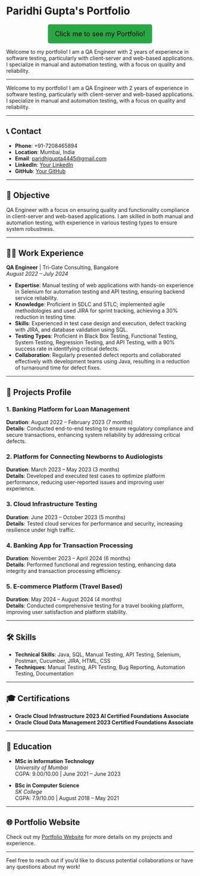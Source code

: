 # Paridhi Gupta's Portfolio

<a href="https://paridhi-gupta-17.github.io/paridhi.io/" style="text-decoration: none;">
    <div style="background-color: #28a745; color: black; padding: 15px; text-align: center; font-size: 18px; border-radius: 5px; width: 250px; margin: auto;">
        Click me to see my Portfolio!
    </div>
</a>  

Welcome to my portfolio! I am a QA Engineer with 2 years of experience in software testing, particularly with client-server and web-based applications. I specialize in manual and automation testing, with a focus on quality and reliability.


---



Welcome to my portfolio! I am a QA Engineer with 2 years of experience in software testing, particularly with client-server and web-based applications. I specialize in manual and automation testing, with a focus on quality and reliability.


---

## 📞 Contact
- **Phone**: +91-7208465894
- **Location**: Mumbai, India
- **Email**: [paridhigupta4445@gmail.com](mailto:paridhigupta4445@gmail.com)
- **LinkedIn**: [Your LinkedIn](https://linkedin.com/in/your-profile)
- **GitHub**: [Your GitHub](https://github.com/your-username)

---

## 🎯 Objective
QA Engineer with a focus on ensuring quality and functionality compliance in client-server and web-based applications. I am skilled in both manual and automation testing, with experience in various testing types to ensure system robustness.

---

## 🧑‍💼 Work Experience
**QA Engineer** | Tri-Gate Consulting, Bangalore  
_August 2022 – July 2024_

- **Expertise**: Manual testing of web applications with hands-on experience in Selenium for automation testing and API testing, ensuring backend service reliability.
- **Knowledge**: Proficient in SDLC and STLC; implemented agile methodologies and used JIRA for sprint tracking, achieving a 30% reduction in testing time.
- **Skills**: Experienced in test case design and execution, defect tracking with JIRA, and database validation using SQL.
- **Testing Types**: Proficient in Black Box Testing, Functional Testing, System Testing, Regression Testing, and API Testing, with a 90% success rate in identifying critical defects.
- **Collaboration**: Regularly presented defect reports and collaborated effectively with development teams using Java, resulting in a reduction of turnaround time for defect fixes.

---

## 📂 Projects Profile

### 1. Banking Platform for Loan Management
**Duration**: August 2022 – February 2023 (7 months)  
**Details**: Conducted end-to-end testing to ensure regulatory compliance and secure transactions, enhancing system reliability by addressing critical defects.

### 2. Platform for Connecting Newborns to Audiologists
**Duration**: March 2023 – May 2023 (3 months)  
**Details**: Developed and executed test cases to optimize platform performance, reducing user-reported issues and improving user experience.

### 3. Cloud Infrastructure Testing
**Duration**: June 2023 – October 2023 (5 months)  
**Details**: Tested cloud services for performance and security, increasing resilience under high traffic.

### 4. Banking App for Transaction Processing
**Duration**: November 2023 – April 2024 (6 months)  
**Details**: Performed functional and regression testing, enhancing data integrity and transaction processing efficiency.

### 5. E-commerce Platform (Travel Based)
**Duration**: May 2024 – August 2024 (4 months)  
**Details**: Conducted comprehensive testing for a travel booking platform, improving user satisfaction and platform stability.

---

## 🛠️ Skills

- **Technical Skills**: Java, SQL, Manual Testing, API Testing, Selenium, Postman, Cucumber, JIRA, HTML, CSS
- **Techniques**: Manual Testing, API Testing, Bug Reporting, Automation Testing, Documentation

---

## 🎓 Certifications

- **Oracle Cloud Infrastructure 2023 AI Certified Foundations Associate**
- **Oracle Cloud Data Management 2023 Certified Foundations Associate**

---

## 📘 Education

- **MSc in Information Technology**  
  _University of Mumbai_  
  CGPA: 9.00/10.00 | June 2021 – June 2023

- **BSc in Computer Science**  
  _SK College_  
  CGPA: 7.9/10.00 | August 2018 – May 2021

---

## 🌐 Portfolio Website
Check out my [Portfolio Website](https://paridhi-gupta-17.github.io/paridhi.io/) for more details on my projects and experience.

---

Feel free to reach out if you’d like to discuss potential collaborations or have any questions about my work!
